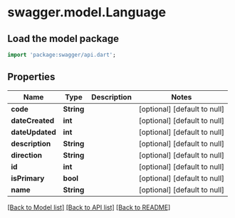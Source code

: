 # swagger.model.Language

## Load the model package
```dart
import 'package:swagger/api.dart';
```

## Properties
Name | Type | Description | Notes
------------ | ------------- | ------------- | -------------
**code** | **String** |  | [optional] [default to null]
**dateCreated** | **int** |  | [optional] [default to null]
**dateUpdated** | **int** |  | [optional] [default to null]
**description** | **String** |  | [optional] [default to null]
**direction** | **String** |  | [optional] [default to null]
**id** | **int** |  | [optional] [default to null]
**isPrimary** | **bool** |  | [optional] [default to null]
**name** | **String** |  | [optional] [default to null]

[[Back to Model list]](../README.md#documentation-for-models) [[Back to API list]](../README.md#documentation-for-api-endpoints) [[Back to README]](../README.md)


